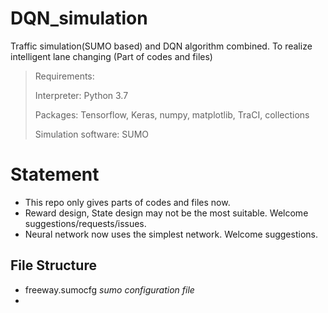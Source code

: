# DQN_simulation
Traffic simulation(SUMO based) and DQN algorithm combined. To realize intelligent lane changing (Part of codes and files)

> Requirements:
>
> Interpreter: Python 3.7
>
> Packages: Tensorflow, Keras, numpy, matplotlib, TraCI, collections
>
> Simulation software: SUMO

# Statement

* This repo only gives parts of codes and files now.
* Reward design, State design may not be the most suitable. Welcome suggestions/requests/issues.
* Neural network now uses the simplest network. Welcome suggestions.

## File Structure

* freeway.sumocfg	*sumo configuration file*
* 